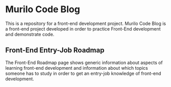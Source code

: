 # Murilo Code Blog
This is a repository for a front-end development project.
Murilo Code Blog is a front-end project developed in order to practice Front-End development and demonstrate code.
## Front-End Entry-Job Roadmap
The Front-End Roadmap page shows generic information about aspects of learning front-end development and information about which
topics someone has to study in order to get an entry-job knowledge of front-end development.
